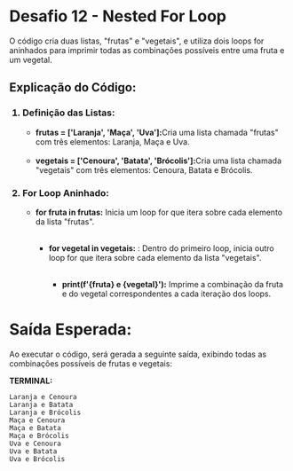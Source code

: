 <h1>Desafio 12 - Nested For Loop</h1>

<p>
O código cria duas listas, "frutas" e "vegetais", e utiliza dois loops for aninhados para imprimir todas as combinações possíveis entre uma fruta e um vegetal.</p>

<h2>Explicação do Código:</h2>
<ol>
<h3><li>Definição das Listas:</li></h3>
<ul>
<li><b>frutas = ['Laranja', 'Maça', 'Uva']:</b>Cria uma lista chamada "frutas" com três elementos: Laranja, Maça e Uva.</li>
<br>
<li><b>vegetais = ['Cenoura', 'Batata', 'Brócolis']:</b>Cria uma lista chamada "vegetais" com três elementos: Cenoura, Batata e Brócolis.</li>
</ul>

<h3><li>For Loop Aninhado:</li></h3>
<ul>
<li><b>for fruta in frutas:</b> Inicia um loop for que itera sobre cada elemento da lista "frutas".</li><br>
<ul>
<li><b>for vegetal in vegetais:</b> : Dentro do primeiro loop, inicia outro loop for que itera sobre cada elemento da lista "vegetais". </li><br>
<ul>
<li><b>print(f'{fruta} e {vegetal}'):</b> Imprime a combinação da fruta e do vegetal correspondentes a cada iteração dos loops.</li>
</ul>
</ul>
</ul>
</ol>

<h1>Saída Esperada:</h1>
<p>Ao executar o código, será gerada a seguinte saída, exibindo todas as combinações possíveis de frutas e vegetais:</p>

<b>TERMINAL:</b>

    Laranja e Cenoura
    Laranja e Batata
    Laranja e Brócolis
    Maça e Cenoura
    Maça e Batata
    Maça e Brócolis
    Uva e Cenoura
    Uva e Batata
    Uva e Brócolis




